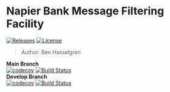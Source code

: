 # Napier Bank Message Filtering Facility
[![Releases](https://img.shields.io/github/release/benhasselgren/napier-bank-message-filtering-service/all.svg?style=flat-square)](https://github.com/benhasselgren/napier-bank-message-filtering-service/releases)
[![License](https://img.shields.io/badge/License-Apache%202.0-blue.svg)](https://opensource.org/licenses/Apache-2.0)
> Author: Ben Hasselgren

**Main Branch**<br>
[![codecov](https://codecov.io/gh/benhasselgren/napier-bank-message-filtering-service/branch/main/graph/badge.svg?token=VFAX1JMEFP)](https://codecov.io/gh/benhasselgren/napier-bank-message-filtering-service)
[![Build Status](https://travis-ci.com/benhasselgren/napier-bank-message-filtering-service.svg?token=62RxeqxorKqzLp97iM4s&branch=main)](https://travis-ci.com/benhasselgren/napier-bank-message-filtering-service)
<br>**Develop Branch**<br>
[![codecov](https://codecov.io/gh/benhasselgren/napier-bank-message-filtering-service/branch/develop/graph/badge.svg?token=VFAX1JMEFP)](https://codecov.io/gh/benhasselgren/napier-bank-message-filtering-service)
[![Build Status](https://travis-ci.com/benhasselgren/napier-bank-message-filtering-service.svg?token=62RxeqxorKqzLp97iM4s&branch=develop)](https://travis-ci.com/benhasselgren/napier-bank-message-filtering-service)
